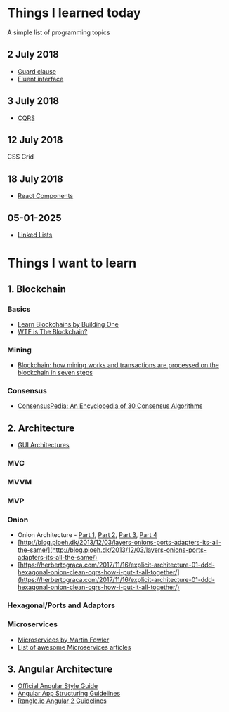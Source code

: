 # Things I learned today

A simple list of programming topics

## 2 July 2018

- [Guard clause](guard-clause.md)
- [Fluent interface](fluent-interface.md)

## 3 July 2018

- [CQRS](cqrs.md)

## 12 July 2018

CSS Grid

## 18 July 2018

- [React Components](react/react-component.md)

## 05-01-2025

- [Linked Lists](data-structures/linked-list.md)

# Things I want to learn

## 1. Blockchain

### Basics

- [Learn Blockchains by Building One](https://hackernoon.com/learn-blockchains-by-building-one-117428612f46)
- [WTF is The Blockchain?](https://hackernoon.com/wtf-is-the-blockchain-1da89ba19348)

### Mining

- [Blockchain: how mining works and transactions are processed on the blockchain in seven steps](https://medium.com/coinmonks/how-a-miner-adds-transactions-to-the-blockchain-in-seven-steps-856053271476)

### Consensus

- [ConsensusPedia: An Encyclopedia of 30 Consensus Algorithms](https://hackernoon.com/consensuspedia-an-encyclopedia-of-29-consensus-algorithms-e9c4b4b7d08f)

## 2. Architecture

- [GUI Architectures](https://www.martinfowler.com/eaaDev/uiArchs.html)

### MVC

### MVVM

### MVP

### Onion

- Onion Architecture - [Part 1](http://jeffreypalermo.com/blog/the-onion-architecture-part-1/), [Part 2](http://jeffreypalermo.com/blog/the-onion-architecture-part-2/), [Part 3](http://jeffreypalermo.com/blog/the-onion-architecture-part-3/), [Part 4](https://jeffreypalermo.com/2013/08/onion-architecture-part-4-after-four-years/)
- [http://blog.ploeh.dk/2013/12/03/layers-onions-ports-adapters-its-all-the-same/](http://blog.ploeh.dk/2013/12/03/layers-onions-ports-adapters-its-all-the-same/)
- [https://herbertograca.com/2017/11/16/explicit-architecture-01-ddd-hexagonal-onion-clean-cqrs-how-i-put-it-all-together/](https://herbertograca.com/2017/11/16/explicit-architecture-01-ddd-hexagonal-onion-clean-cqrs-how-i-put-it-all-together/)

### Hexagonal/Ports and Adaptors

### Microservices

- [Microservices by Martin Fowler](https://martinfowler.com/articles/microservices.html)
- [List of awesome Microservices articles](https://github.com/mfornos/awesome-microservices)

## 3. Angular Architecture

- [Official Angular Style Guide](https://angular.io/guide/styleguide)
- [Angular App Structuring Guidelines](https://johnpapa.net/angular-app-structuring-guidelines/)
- [Rangle.io Angular 2 Guidelines](https://github.com/rangle/angular2-guidelines)

